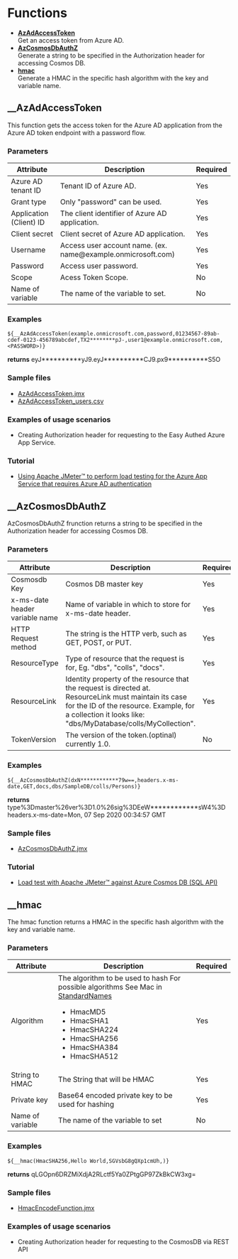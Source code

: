 # Functions

- **[AzAdAccessToken](#__azadaccesstoken)**  
    Get an access token from Azure AD.
- **[AzCosmosDbAuthZ](#__azcosmosdbauthz)**  
    Generate a string to be specified in the Authorization header for accessing Cosmos DB.
- **[hmac](#__hmac)**  
    Generate a HMAC in the specific hash algorithm with the key and variable name.

## __AzAdAccessToken

This function gets the access token for the Azure AD application from the Azure AD token endpoint with a password flow.

### Parameters

|Attribute|Description|Required|
|----|----|----|
|Azure AD tenant ID|Tenant ID of Azure AD.|Yes|
|Grant type|Only "password" can be used.|Yes|
|Application \(Client\) ID|The client identifier of Azure AD application.|Yes|
|Client secret|Client secret of Azure AD application.|Yes|
|Username|Access user account name. \(ex. name<span></span>@example.onmicrosoft.com\)|Yes|
|Password|Access user password.|Yes|
|Scope|Acess Token Scope.|No|
|Name of variable|The name of the variable to set.|No|

### Examples

```text
${__AzAdAccessToken(example.onmicrosoft.com,password,01234567-89ab-cdef-0123-456789abcdef,TX2********pJ-,user1@example.onmicrosoft.com,<PASSWORD>)}
```

**returns** eyJ\*\*\*\*\*\*\*\*\*\*yJ9.eyJ\*\*\*\*\*\*\*\*\*\*CJ9.px9\*\*\*\*\*\*\*\*\*\*S5O

### Sample files

- [AzAdAccessToken.jmx](../samples/AzAdAccessToken.jmx)
- [AzAdAccessToken_users.csv](../samples/AzAdAccessToken_users.csv)

### Examples of usage scenarios

- Creating Authorization header for requesting to the Easy Authed Azure App Service.

### Tutorial

- [Using Apache JMeter™ to perform load testing for the Azure App Service that requires Azure AD authentication](https://blog.pnop.co.jp/jmeter-webapps-azuread-auth_en/)

## __AzCosmosDbAuthZ

AzCosmosDbAuthZ frunction returns a string to be specified in the Authorization header for accessing Cosmos DB.

### Parameters

|Attribute|Description|Required|
|----|----|----|
|Cosmosdb Key|Cosmos DB master key|Yes|
|x-ms-date header variable name|Name of variable in which to store for x-ms-date header.|Yes|
|HTTP Request method|The string is the HTTP verb, such as GET, POST, or PUT.|Yes|
|ResourceType|Type of resource that the request is for, Eg. "dbs", "colls", "docs".|Yes|
|ResourceLink|Identity property of the resource that the request is directed at. ResourceLink must maintain its case for the ID of the resource. Example, for a collection it looks like: "dbs/MyDatabase/colls/MyCollection".|Yes|
|TokenVersion|The version of the token.(optinal) currently 1.0.|No|

### Examples

```text
${__AzCosmosDbAuthZ(dxN************79w==,headers.x-ms-date,GET,docs,dbs/SampleDB/colls/Persons)}
```

**returns** type%3Dmaster%26ver%3D1.0%26sig%3DEeW\*\*\*\*\*\*\*\*\*\*\*\*sW4%3D  
headers.x-ms-date=Mon, 07 Sep 2020 00:34:57 GMT

### Sample files

- [AzCosmosDbAuthZ.jmx](../samples/AzCosmosDbAuthZ.jmx)

### Tutorial

- [Load test with Apache JMeter™ against Azure Cosmos DB \(SQL API\)](https://blog.pnop.co.jp/jmeter-azure-cosmosdb_en/)

## __hmac

The hmac function returns a HMAC in the specific hash algorithm with the key and variable name.

### Parameters

|Attribute|Description|Required|
|----|----|----|
|Algorithm|The algorithm to be used to hash For possible algorithms See Mac in [StandardNames](https://docs.oracle.com/javase/8/docs/technotes/guides/security/StandardNames.html#Mac) <ul><li>HmacMD5</li><li>HmacSHA1</li><li>HmacSHA224</li><li>HmacSHA256</li><li>HmacSHA384</li><li>HmacSHA512</li></ul>|Yes|
|String to HMAC|The String that will be HMAC|Yes|
|Private key|Base64 encoded private key to be used for hashing|Yes|
|Name of variable|The name of the variable to set|No|

### Examples

```text
${__hmac(HmacSHA256,Hello World,SGVsbG8gQXp1cmUh,)}
```

**returns** qLGOpn6DRZMiXdjA2RLctf5Ya0ZPtgGP97ZkBkCW3xg=

### Sample files

- [HmacEncodeFunction.jmx](../samples/HmacEncodeFunction.jmx)

### Examples of usage scenarios

- Creating Authorization header for requesting to the CosmosDB via REST API  
